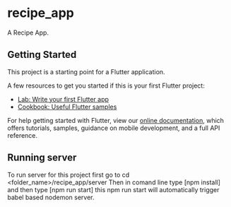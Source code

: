# recipe_app

A Recipe App.

## Getting Started

This project is a starting point for a Flutter application.

A few resources to get you started if this is your first Flutter project:

- [Lab: Write your first Flutter app](https://flutter.dev/docs/get-started/codelab)
- [Cookbook: Useful Flutter samples](https://flutter.dev/docs/cookbook)

For help getting started with Flutter, view our
[online documentation](https://flutter.dev/docs), which offers tutorials,
samples, guidance on mobile development, and a full API reference.

## Running server
To run server for this project
first go to cd <folder_name>/recipe_app/server
Then in comand line type [npm install] and then type [npm run start] this npm run start will automatically trigger babel based nodemon server.
